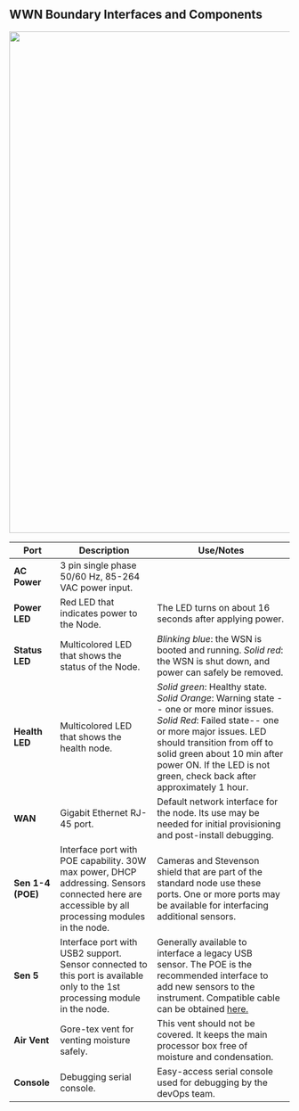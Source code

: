 ## WWN Boundary Interfaces and Components

<img src="https://raw.githubusercontent.com/waggle-sensor/.github/main/profile/Photo2.png" width="900"></br>


| Port | Description | Use/Notes |
| ------------- |------------- | ------------- |
|**AC Power**|3 pin single phase 50/60 Hz, 85-264 VAC power input. | | 
|**Power LED**|Red LED that indicates power to the Node.|The LED turns on about 16 seconds after applying power.|
|**Status LED**|Multicolored LED that shows the status of the Node. | _Blinking blue_: the WSN is booted and running. _Solid red_: the WSN is shut down, and power can safely be removed.|
|**Health LED**|Multicolored LED that shows the health node.|_Solid green_: Healthy state. _Solid Orange_: Warning state -- one or more minor issues. _Solid Red_: Failed state-- one or more major issues. LED should transition from off to solid green about 10 min after power ON. If the LED is not green, check back after approximately 1 hour.|
|**WAN**|Gigabit Ethernet RJ-45 port.| Default network interface for the node. Its use may be needed for initial provisioning and post-install debugging.|
|**Sen 1-4 (POE)**|Interface port with POE capability. 30W max power, DHCP addressing. Sensors connected here are accessible by all processing modules in the node.| Cameras and Stevenson shield that are part of the standard node use these ports. One or more ports may be available for interfacing additional sensors.|
|**Sen 5**|Interface port with USB2 support. Sensor connected to this port is available only to the 1st processing module in the node.| Generally available to interface a legacy USB sensor. The POE is the recommended interface to add new sensors to the instrument. Compatible cable can be obtained [here.](https://www.usbfirewire.com/parts/rr-111220-06-xx.html#RR-111220-06-39)|
|**Air Vent**|Gore-tex vent for venting moisture safely.| This vent should not be covered. It keeps the main processor box free of moisture and condensation.|
|**Console**|Debugging serial console.| Easy-access serial console used for debugging by the devOps team.|
